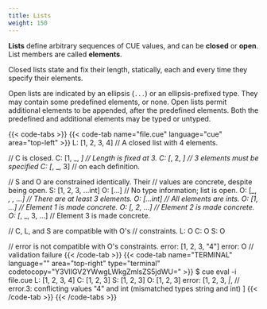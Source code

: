 ```yaml
---
title: Lists
weight: 150
---
```


**Lists** define arbitrary sequences of CUE values,
and can be **closed** or **open**.
List members are called **elements**.

Closed lists state and fix their length, statically, each and every time they
specify their elements.

Open lists are indicated by an ellipsis (`...`) or an ellipsis-prefixed type.
They may contain some predefined elements, or none.
Open lists permit additional elements to be appended, after the predefined elements.
Both the predefined and additional elements may be typed or untyped.

{{< code-tabs >}}
{{< code-tab name="file.cue" language="cue" area="top-left" >}}
L: [1, 2, 3, 4] // A closed list with 4 elements.

// C is closed.
C: [1, _, _] // Length is fixed at 3.
C: [_, 2, _] // 3 elements must be specified
C: [_, _, 3] // on each definition.

// S and O are constrained identically. Their
// values are concrete, despite being open.
S: [1, 2, 3, ...int]
O: [...] // No type information; list is open.
O: [_, _, _, ...] // There are at least 3 elements.
O: [...int] // All elements are ints.
O: [1, ...] // Element 1 is made concrete.
O: [_, 2, ...] // Element 2 is made concrete.
O: [_, _, 3, ...] // Element 3 is made concrete.

// C, L, and S are compatible with O's
// constraints.
L: O
C: O
S: O

// error is not compatible with O's constraints.
error: [1, 2, 3, "4"]
error: O // validation failure
{{< /code-tab >}}
{{< code-tab name="TERMINAL" language="" area="top-right" type="terminal" codetocopy="Y3VlIGV2YWwgLWkgZmlsZS5jdWU=" >}}
$ cue eval -i file.cue
L: [1, 2, 3, 4]
C: [1, 2, 3]
S: [1, 2, 3]
O: [1, 2, 3]
error: [1, 2, 3, _|_, // error.3: conflicting values "4" and int (mismatched types string and int)
]
{{< /code-tab >}}
{{< /code-tabs >}}

<!-- TODO: is this example worth saving?
{{< code-tabs >}}
{{< code-tab name="lists.cue" language="cue" area="top-left" >}}
import "list"

// uint8 is a predefined identifier for the bound
// >=0 & <=255, and list.Repeat(X,Y) returns a
// list containing list X repeated Y times.
IP: list.Repeat([uint8], 4)

// IPv4 private subnets, as defined in RFC1918.
rfc1918: {
	// Each member of rfc1918 is unified with
	// IP, thereby fixing its length at 4 and
	// constraining its elements to uint8.
	[_]: IP

	// We do not have to specify a value for
	// all the elements of each member - only
	// those that need to be constrained by
	// the rules of RFC1918.
	"10.0.0.0/8": [10, ...]
	"192.168.0.0/16": [192, 168, ...]
	"172.16.0.0/12": [172, >=16 & <=32, ...]
}

PrivateIP:
	rfc1918."10.0.0.0/8" |
	rfc1918."192.168.0.0/16" |
	rfc1918."172.16.0.0/12"

valid: PrivateIP
valid: [10, 2, 3, 4]

invalid: PrivateIP
invalid: [203, 0, 113, 42] // validation failure
{{< /code-tab >}}
{{< code-tab name="result.txt" language="txt" area="top-right" >}}
IP: [uint8, uint8, uint8, uint8]
rfc1918: {
    "10.0.0.0/8": [10, uint8, uint8, uint8]
    "192.168.0.0/16": [192, 168, uint8, uint8]
    "172.16.0.0/12": [172, uint & >=16 & <=32, uint8, uint8]
}
PrivateIP: [10, uint8, uint8, uint8] | [192, 168, uint8, uint8] | [172, uint & >=16 & <=32, uint8, uint8]
valid: [10, 2, 3, 4]
invalid: _|_ // invalid: 3 errors in empty disjunction: (and 3 more errors)
{{< /code-tab >}}
{{< /code-tabs >}}
-->
